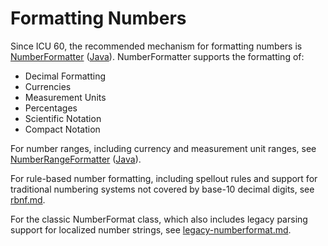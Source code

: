 <!--
© 2020 and later: Unicode, Inc. and others.
License & terms of use: http://www.unicode.org/copyright.html
-->

# Formatting Numbers

Since ICU 60, the recommended mechanism for formatting numbers is 
[NumberFormatter](http://icu-project.org/apiref/icu4c/numberformatter_8h.html)
([Java](http://icu-project.org/apiref/icu4j/com/ibm/icu/number/NumberFormatter.html)).  NumberFormatter supports the formatting of:

- Decimal Formatting
- Currencies
- Measurement Units
- Percentages
- Scientific Notation
- Compact Notation

For number ranges, including currency and measurement unit ranges, see [NumberRangeFormatter](http://icu-project.org/apiref/icu4c/numberrangeformatter_8h.html) ([Java](http://icu-project.org/apiref/icu4j/com/ibm/icu/number/NumberRangeFormatter.html)).

For rule-based number formatting, including spellout rules and support for traditional numbering systems not covered by base-10 decimal digits, see [rbnf.md](rbnf.md).

For the classic NumberFormat class, which also includes legacy parsing support for localized number strings, see [legacy-numberformat.md](legacy-numberformat.md).
